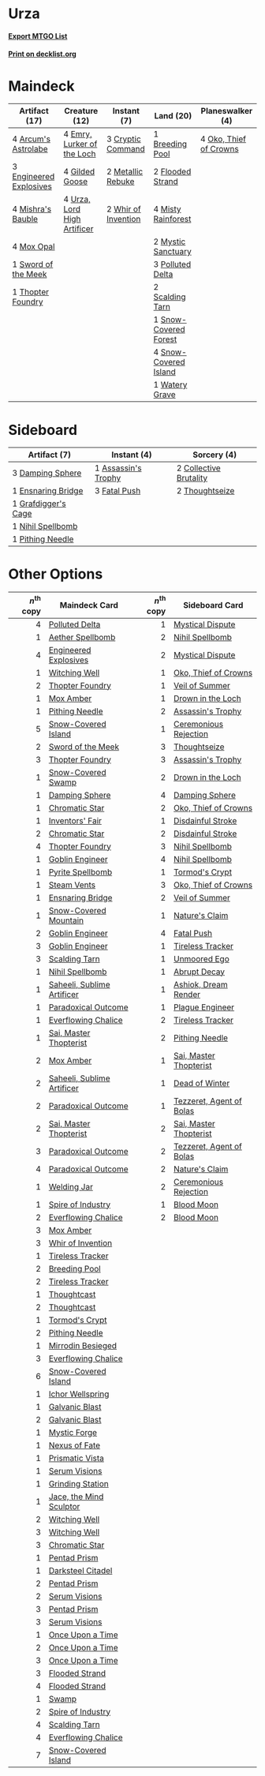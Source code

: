 # Urza

#### [Export MTGO List](../collection/Urza/Urza.txt)
#### [Print on decklist.org](http://decklist.org/?deckmain=4%09Arcum's%20Astrolabe%0A1%09Breeding%20Pool%0A3%09Cryptic%20Command%0A4%09Emry,%20Lurker%20of%20the%20Loch%0A3%09Engineered%20Explosives%0A2%09Flooded%20Strand%0A4%09Gilded%20Goose%0A2%09Metallic%20Rebuke%0A4%09Mishra's%20Bauble%0A4%09Misty%20Rainforest%0A4%09Mox%20Opal%0A2%09Mystic%20Sanctuary%0A4%09Oko,%20Thief%20of%20Crowns%0A3%09Polluted%20Delta%0A2%09Scalding%20Tarn%0A1%09Snow-Covered%20Forest%0A4%09Snow-Covered%20Island%0A1%09Sword%20of%20the%20Meek%0A1%09Thopter%20Foundry%0A4%09Urza,%20Lord%20High%20Artificer%0A1%09Watery%20Grave%0A2%09Whir%20of%20Invention&deckside=1%09Assassin's%20Trophy%0A2%09Collective%20Brutality%0A3%09Damping%20Sphere%0A1%09Ensnaring%20Bridge%0A3%09Fatal%20Push%0A1%09Grafdigger's%20Cage%0A1%09Nihil%20Spellbomb%0A1%09Pithing%20Needle%0A2%09Thoughtseize)
# Maindeck

|                                          Artifact (17)                                          |                                            Creature (12)                                             |                                         Instant (7)                                          |                                           Land (20)                                            |                                        Planeswalker (4)                                         |
|-------------------------------------------------------------------------------------------------|------------------------------------------------------------------------------------------------------|----------------------------------------------------------------------------------------------|------------------------------------------------------------------------------------------------|-------------------------------------------------------------------------------------------------|
|4 [Arcum's Astrolabe](http://gatherer.wizards.com/Pages/Card/Details.aspx?multiverseid=464169)   |4 [Emry, Lurker of the Loch](http://gatherer.wizards.com/Pages/Card/Details.aspx?multiverseid=473005) |3 [Cryptic Command](http://gatherer.wizards.com/Pages/Card/Details.aspx?multiverseid=438614)  |1 [Breeding Pool](http://gatherer.wizards.com/Pages/Card/Details.aspx?multiverseid=97088)       |4 [Oko, Thief of Crowns](http://gatherer.wizards.com/Pages/Card/Details.aspx?multiverseid=473159)|
|3 [Engineered Explosives](http://gatherer.wizards.com/Pages/Card/Details.aspx?multiverseid=50139)|4 [Gilded Goose](http://gatherer.wizards.com/Pages/Card/Details.aspx?multiverseid=473122)             |2 [Metallic Rebuke](http://gatherer.wizards.com/Pages/Card/Details.aspx?multiverseid=423706)  |2 [Flooded Strand](http://gatherer.wizards.com/Pages/Card/Details.aspx?multiverseid=405098)     |                                                                                                 |
|4 [Mishra's Bauble](http://gatherer.wizards.com/Pages/Card/Details.aspx?multiverseid=122122)     |4 [Urza, Lord High Artificer](http://gatherer.wizards.com/Pages/Card/Details.aspx?multiverseid=464024)|2 [Whir of Invention](http://gatherer.wizards.com/Pages/Card/Details.aspx?multiverseid=423716)|4 [Misty Rainforest](http://gatherer.wizards.com/Pages/Card/Details.aspx?multiverseid=405102)   |                                                                                                 |
|4 [Mox Opal](http://gatherer.wizards.com/Pages/Card/Details.aspx?multiverseid=397719)            |                                                                                                      |                                                                                              |2 [Mystic Sanctuary](http://gatherer.wizards.com/Pages/Card/Details.aspx?multiverseid=473209)   |                                                                                                 |
|1 [Sword of the Meek](http://gatherer.wizards.com/Pages/Card/Details.aspx?multiverseid=126215)   |                                                                                                      |                                                                                              |3 [Polluted Delta](http://gatherer.wizards.com/Pages/Card/Details.aspx?multiverseid=405104)     |                                                                                                 |
|1 [Thopter Foundry](http://gatherer.wizards.com/Pages/Card/Details.aspx?multiverseid=183017)     |                                                                                                      |                                                                                              |2 [Scalding Tarn](http://gatherer.wizards.com/Pages/Card/Details.aspx?multiverseid=405107)      |                                                                                                 |
|                                                                                                 |                                                                                                      |                                                                                              |1 [Snow-Covered Forest](http://gatherer.wizards.com/Pages/Card/Details.aspx?multiverseid=121192)|                                                                                                 |
|                                                                                                 |                                                                                                      |                                                                                              |4 [Snow-Covered Island](http://gatherer.wizards.com/Pages/Card/Details.aspx?multiverseid=121130)|                                                                                                 |
|                                                                                                 |                                                                                                      |                                                                                              |1 [Watery Grave](http://gatherer.wizards.com/Pages/Card/Details.aspx?multiverseid=405114)       |                                                                                                 |


# Sideboard

|                                         Artifact (7)                                         |                                         Instant (4)                                          |                                           Sorcery (4)                                           |
|----------------------------------------------------------------------------------------------|----------------------------------------------------------------------------------------------|-------------------------------------------------------------------------------------------------|
|3 [Damping Sphere](http://gatherer.wizards.com/Pages/Card/Details.aspx?multiverseid=443101)   |1 [Assassin's Trophy](http://gatherer.wizards.com/Pages/Card/Details.aspx?multiverseid=452902)|2 [Collective Brutality](http://gatherer.wizards.com/Pages/Card/Details.aspx?multiverseid=414380)|
|1 [Ensnaring Bridge](http://gatherer.wizards.com/Pages/Card/Details.aspx?multiverseid=15866)  |3 [Fatal Push](http://gatherer.wizards.com/Pages/Card/Details.aspx?multiverseid=423724)       |2 [Thoughtseize](http://gatherer.wizards.com/Pages/Card/Details.aspx?multiverseid=438676)        |
|1 [Grafdigger's Cage](http://gatherer.wizards.com/Pages/Card/Details.aspx?multiverseid=278452)|                                                                                              |                                                                                                 |
|1 [Nihil Spellbomb](http://gatherer.wizards.com/Pages/Card/Details.aspx?multiverseid=442215)  |                                                                                              |                                                                                                 |
|1 [Pithing Needle](http://gatherer.wizards.com/Pages/Card/Details.aspx?multiverseid=129526)   |                                                                                              |                                                                                                 |


# Other Options

|*n*<sup>th</sup> copy|                                            Maindeck Card                                            |*n*<sup>th</sup> copy|                                          Sideboard Card                                           |
|--------------------:|-----------------------------------------------------------------------------------------------------|--------------------:|---------------------------------------------------------------------------------------------------|
|                    4|[Polluted Delta](http://gatherer.wizards.com/Pages/Card/Details.aspx?multiverseid=405104)            |                    1|[Mystical Dispute](http://gatherer.wizards.com/Pages/Card/Details.aspx?multiverseid=473020)        |
|                    1|[Aether Spellbomb](http://gatherer.wizards.com/Pages/Card/Details.aspx?multiverseid=220525)          |                    2|[Nihil Spellbomb](http://gatherer.wizards.com/Pages/Card/Details.aspx?multiverseid=442215)         |
|                    4|[Engineered Explosives](http://gatherer.wizards.com/Pages/Card/Details.aspx?multiverseid=50139)      |                    2|[Mystical Dispute](http://gatherer.wizards.com/Pages/Card/Details.aspx?multiverseid=473020)        |
|                    1|[Witching Well](http://gatherer.wizards.com/Pages/Card/Details.aspx?multiverseid=473036)             |                    1|[Oko, Thief of Crowns](http://gatherer.wizards.com/Pages/Card/Details.aspx?multiverseid=473159)    |
|                    2|[Thopter Foundry](http://gatherer.wizards.com/Pages/Card/Details.aspx?multiverseid=183017)           |                    1|[Veil of Summer](http://gatherer.wizards.com/Pages/Card/Details.aspx?multiverseid=466952)          |
|                    1|[Mox Amber](http://gatherer.wizards.com/Pages/Card/Details.aspx?multiverseid=443112)                 |                    1|[Drown in the Loch](http://gatherer.wizards.com/Pages/Card/Details.aspx?multiverseid=473150)       |
|                    1|[Pithing Needle](http://gatherer.wizards.com/Pages/Card/Details.aspx?multiverseid=129526)            |                    2|[Assassin's Trophy](http://gatherer.wizards.com/Pages/Card/Details.aspx?multiverseid=452902)       |
|                    5|[Snow-Covered Island](http://gatherer.wizards.com/Pages/Card/Details.aspx?multiverseid=121130)       |                    1|[Ceremonious Rejection](http://gatherer.wizards.com/Pages/Card/Details.aspx?multiverseid=417613)   |
|                    2|[Sword of the Meek](http://gatherer.wizards.com/Pages/Card/Details.aspx?multiverseid=126215)         |                    3|[Thoughtseize](http://gatherer.wizards.com/Pages/Card/Details.aspx?multiverseid=438676)            |
|                    3|[Thopter Foundry](http://gatherer.wizards.com/Pages/Card/Details.aspx?multiverseid=183017)           |                    3|[Assassin's Trophy](http://gatherer.wizards.com/Pages/Card/Details.aspx?multiverseid=452902)       |
|                    1|[Snow-Covered Swamp](http://gatherer.wizards.com/Pages/Card/Details.aspx?multiverseid=121256)        |                    2|[Drown in the Loch](http://gatherer.wizards.com/Pages/Card/Details.aspx?multiverseid=473150)       |
|                    1|[Damping Sphere](http://gatherer.wizards.com/Pages/Card/Details.aspx?multiverseid=443101)            |                    4|[Damping Sphere](http://gatherer.wizards.com/Pages/Card/Details.aspx?multiverseid=443101)          |
|                    1|[Chromatic Star](http://gatherer.wizards.com/Pages/Card/Details.aspx?multiverseid=135279)            |                    2|[Oko, Thief of Crowns](http://gatherer.wizards.com/Pages/Card/Details.aspx?multiverseid=473159)    |
|                    1|[Inventors' Fair](http://gatherer.wizards.com/Pages/Card/Details.aspx?multiverseid=417820)           |                    1|[Disdainful Stroke](http://gatherer.wizards.com/Pages/Card/Details.aspx?multiverseid=420705)       |
|                    2|[Chromatic Star](http://gatherer.wizards.com/Pages/Card/Details.aspx?multiverseid=135279)            |                    2|[Disdainful Stroke](http://gatherer.wizards.com/Pages/Card/Details.aspx?multiverseid=420705)       |
|                    4|[Thopter Foundry](http://gatherer.wizards.com/Pages/Card/Details.aspx?multiverseid=183017)           |                    3|[Nihil Spellbomb](http://gatherer.wizards.com/Pages/Card/Details.aspx?multiverseid=442215)         |
|                    1|[Goblin Engineer](http://gatherer.wizards.com/Pages/Card/Details.aspx?multiverseid=464077)           |                    4|[Nihil Spellbomb](http://gatherer.wizards.com/Pages/Card/Details.aspx?multiverseid=442215)         |
|                    1|[Pyrite Spellbomb](http://gatherer.wizards.com/Pages/Card/Details.aspx?multiverseid=442796)          |                    1|[Tormod's Crypt](http://gatherer.wizards.com/Pages/Card/Details.aspx?multiverseid=389723)          |
|                    1|[Steam Vents](http://gatherer.wizards.com/Pages/Card/Details.aspx?multiverseid=405109)               |                    3|[Oko, Thief of Crowns](http://gatherer.wizards.com/Pages/Card/Details.aspx?multiverseid=473159)    |
|                    1|[Ensnaring Bridge](http://gatherer.wizards.com/Pages/Card/Details.aspx?multiverseid=15866)           |                    2|[Veil of Summer](http://gatherer.wizards.com/Pages/Card/Details.aspx?multiverseid=466952)          |
|                    1|[Snow-Covered Mountain](http://gatherer.wizards.com/Pages/Card/Details.aspx?multiverseid=121233)     |                    1|[Nature's Claim](http://gatherer.wizards.com/Pages/Card/Details.aspx?multiverseid=382316)          |
|                    2|[Goblin Engineer](http://gatherer.wizards.com/Pages/Card/Details.aspx?multiverseid=464077)           |                    4|[Fatal Push](http://gatherer.wizards.com/Pages/Card/Details.aspx?multiverseid=423724)              |
|                    3|[Goblin Engineer](http://gatherer.wizards.com/Pages/Card/Details.aspx?multiverseid=464077)           |                    1|[Tireless Tracker](http://gatherer.wizards.com/Pages/Card/Details.aspx?multiverseid=409997)        |
|                    3|[Scalding Tarn](http://gatherer.wizards.com/Pages/Card/Details.aspx?multiverseid=405107)             |                    1|[Unmoored Ego](http://gatherer.wizards.com/Pages/Card/Details.aspx?multiverseid=452962)            |
|                    1|[Nihil Spellbomb](http://gatherer.wizards.com/Pages/Card/Details.aspx?multiverseid=442215)           |                    1|[Abrupt Decay](http://gatherer.wizards.com/Pages/Card/Details.aspx?multiverseid=456061)            |
|                    1|[Saheeli, Sublime Artificer](http://gatherer.wizards.com/Pages/Card/Details.aspx?multiverseid=461161)|                    1|[Ashiok, Dream Render](http://gatherer.wizards.com/Pages/Card/Details.aspx?multiverseid=461155)    |
|                    1|[Paradoxical Outcome](http://gatherer.wizards.com/Pages/Card/Details.aspx?multiverseid=417633)       |                    1|[Plague Engineer](http://gatherer.wizards.com/Pages/Card/Details.aspx?multiverseid=464049)         |
|                    1|[Everflowing Chalice](http://gatherer.wizards.com/Pages/Card/Details.aspx?multiverseid=220534)       |                    2|[Tireless Tracker](http://gatherer.wizards.com/Pages/Card/Details.aspx?multiverseid=409997)        |
|                    1|[Sai, Master Thopterist](http://gatherer.wizards.com/Pages/Card/Details.aspx?multiverseid=447205)    |                    2|[Pithing Needle](http://gatherer.wizards.com/Pages/Card/Details.aspx?multiverseid=129526)          |
|                    2|[Mox Amber](http://gatherer.wizards.com/Pages/Card/Details.aspx?multiverseid=443112)                 |                    1|[Sai, Master Thopterist](http://gatherer.wizards.com/Pages/Card/Details.aspx?multiverseid=447205)  |
|                    2|[Saheeli, Sublime Artificer](http://gatherer.wizards.com/Pages/Card/Details.aspx?multiverseid=461161)|                    1|[Dead of Winter](http://gatherer.wizards.com/Pages/Card/Details.aspx?multiverseid=464034)          |
|                    2|[Paradoxical Outcome](http://gatherer.wizards.com/Pages/Card/Details.aspx?multiverseid=417633)       |                    1|[Tezzeret, Agent of Bolas](http://gatherer.wizards.com/Pages/Card/Details.aspx?multiverseid=214065)|
|                    2|[Sai, Master Thopterist](http://gatherer.wizards.com/Pages/Card/Details.aspx?multiverseid=447205)    |                    2|[Sai, Master Thopterist](http://gatherer.wizards.com/Pages/Card/Details.aspx?multiverseid=447205)  |
|                    3|[Paradoxical Outcome](http://gatherer.wizards.com/Pages/Card/Details.aspx?multiverseid=417633)       |                    2|[Tezzeret, Agent of Bolas](http://gatherer.wizards.com/Pages/Card/Details.aspx?multiverseid=214065)|
|                    4|[Paradoxical Outcome](http://gatherer.wizards.com/Pages/Card/Details.aspx?multiverseid=417633)       |                    2|[Nature's Claim](http://gatherer.wizards.com/Pages/Card/Details.aspx?multiverseid=382316)          |
|                    1|[Welding Jar](http://gatherer.wizards.com/Pages/Card/Details.aspx?multiverseid=48328)                |                    2|[Ceremonious Rejection](http://gatherer.wizards.com/Pages/Card/Details.aspx?multiverseid=417613)   |
|                    1|[Spire of Industry](http://gatherer.wizards.com/Pages/Card/Details.aspx?multiverseid=423851)         |                    1|[Blood Moon](http://gatherer.wizards.com/Pages/Card/Details.aspx?multiverseid=45386)               |
|                    2|[Everflowing Chalice](http://gatherer.wizards.com/Pages/Card/Details.aspx?multiverseid=220534)       |                    2|[Blood Moon](http://gatherer.wizards.com/Pages/Card/Details.aspx?multiverseid=45386)               |
|                    3|[Mox Amber](http://gatherer.wizards.com/Pages/Card/Details.aspx?multiverseid=443112)                 |                     |                                                                                                   |
|                    3|[Whir of Invention](http://gatherer.wizards.com/Pages/Card/Details.aspx?multiverseid=423716)         |                     |                                                                                                   |
|                    1|[Tireless Tracker](http://gatherer.wizards.com/Pages/Card/Details.aspx?multiverseid=409997)          |                     |                                                                                                   |
|                    2|[Breeding Pool](http://gatherer.wizards.com/Pages/Card/Details.aspx?multiverseid=97088)              |                     |                                                                                                   |
|                    2|[Tireless Tracker](http://gatherer.wizards.com/Pages/Card/Details.aspx?multiverseid=409997)          |                     |                                                                                                   |
|                    1|[Thoughtcast](http://gatherer.wizards.com/Pages/Card/Details.aspx?multiverseid=222732)               |                     |                                                                                                   |
|                    2|[Thoughtcast](http://gatherer.wizards.com/Pages/Card/Details.aspx?multiverseid=222732)               |                     |                                                                                                   |
|                    1|[Tormod's Crypt](http://gatherer.wizards.com/Pages/Card/Details.aspx?multiverseid=389723)            |                     |                                                                                                   |
|                    2|[Pithing Needle](http://gatherer.wizards.com/Pages/Card/Details.aspx?multiverseid=129526)            |                     |                                                                                                   |
|                    1|[Mirrodin Besieged](http://gatherer.wizards.com/Pages/Card/Details.aspx?multiverseid=464006)         |                     |                                                                                                   |
|                    3|[Everflowing Chalice](http://gatherer.wizards.com/Pages/Card/Details.aspx?multiverseid=220534)       |                     |                                                                                                   |
|                    6|[Snow-Covered Island](http://gatherer.wizards.com/Pages/Card/Details.aspx?multiverseid=121130)       |                     |                                                                                                   |
|                    1|[Ichor Wellspring](http://gatherer.wizards.com/Pages/Card/Details.aspx?multiverseid=389551)          |                     |                                                                                                   |
|                    1|[Galvanic Blast](http://gatherer.wizards.com/Pages/Card/Details.aspx?multiverseid=442781)            |                     |                                                                                                   |
|                    2|[Galvanic Blast](http://gatherer.wizards.com/Pages/Card/Details.aspx?multiverseid=442781)            |                     |                                                                                                   |
|                    1|[Mystic Forge](http://gatherer.wizards.com/Pages/Card/Details.aspx?multiverseid=466987)              |                     |                                                                                                   |
|                    1|[Nexus of Fate](http://gatherer.wizards.com/Pages/Card/Details.aspx?multiverseid=450253)             |                     |                                                                                                   |
|                    1|[Prismatic Vista](http://gatherer.wizards.com/Pages/Card/Details.aspx?multiverseid=464193)           |                     |                                                                                                   |
|                    1|[Serum Visions](http://gatherer.wizards.com/Pages/Card/Details.aspx?multiverseid=50145)              |                     |                                                                                                   |
|                    1|[Grinding Station](http://gatherer.wizards.com/Pages/Card/Details.aspx?multiverseid=51229)           |                     |                                                                                                   |
|                    1|[Jace, the Mind Sculptor](http://gatherer.wizards.com/Pages/Card/Details.aspx?multiverseid=442051)   |                     |                                                                                                   |
|                    2|[Witching Well](http://gatherer.wizards.com/Pages/Card/Details.aspx?multiverseid=473036)             |                     |                                                                                                   |
|                    3|[Witching Well](http://gatherer.wizards.com/Pages/Card/Details.aspx?multiverseid=473036)             |                     |                                                                                                   |
|                    3|[Chromatic Star](http://gatherer.wizards.com/Pages/Card/Details.aspx?multiverseid=135279)            |                     |                                                                                                   |
|                    1|[Pentad Prism](http://gatherer.wizards.com/Pages/Card/Details.aspx?multiverseid=72860)               |                     |                                                                                                   |
|                    1|[Darksteel Citadel](http://gatherer.wizards.com/Pages/Card/Details.aspx?multiverseid=389479)         |                     |                                                                                                   |
|                    2|[Pentad Prism](http://gatherer.wizards.com/Pages/Card/Details.aspx?multiverseid=72860)               |                     |                                                                                                   |
|                    2|[Serum Visions](http://gatherer.wizards.com/Pages/Card/Details.aspx?multiverseid=50145)              |                     |                                                                                                   |
|                    3|[Pentad Prism](http://gatherer.wizards.com/Pages/Card/Details.aspx?multiverseid=72860)               |                     |                                                                                                   |
|                    3|[Serum Visions](http://gatherer.wizards.com/Pages/Card/Details.aspx?multiverseid=50145)              |                     |                                                                                                   |
|                    1|[Once Upon a Time](http://gatherer.wizards.com/Pages/Card/Details.aspx?multiverseid=473131)          |                     |                                                                                                   |
|                    2|[Once Upon a Time](http://gatherer.wizards.com/Pages/Card/Details.aspx?multiverseid=473131)          |                     |                                                                                                   |
|                    3|[Once Upon a Time](http://gatherer.wizards.com/Pages/Card/Details.aspx?multiverseid=473131)          |                     |                                                                                                   |
|                    3|[Flooded Strand](http://gatherer.wizards.com/Pages/Card/Details.aspx?multiverseid=405098)            |                     |                                                                                                   |
|                    4|[Flooded Strand](http://gatherer.wizards.com/Pages/Card/Details.aspx?multiverseid=405098)            |                     |                                                                                                   |
|                    1|[Swamp](http://gatherer.wizards.com/Pages/Card/Details.aspx?multiverseid=439858)                     |                     |                                                                                                   |
|                    2|[Spire of Industry](http://gatherer.wizards.com/Pages/Card/Details.aspx?multiverseid=423851)         |                     |                                                                                                   |
|                    4|[Scalding Tarn](http://gatherer.wizards.com/Pages/Card/Details.aspx?multiverseid=405107)             |                     |                                                                                                   |
|                    4|[Everflowing Chalice](http://gatherer.wizards.com/Pages/Card/Details.aspx?multiverseid=220534)       |                     |                                                                                                   |
|                    7|[Snow-Covered Island](http://gatherer.wizards.com/Pages/Card/Details.aspx?multiverseid=121130)       |                     |                                                                                                   |

